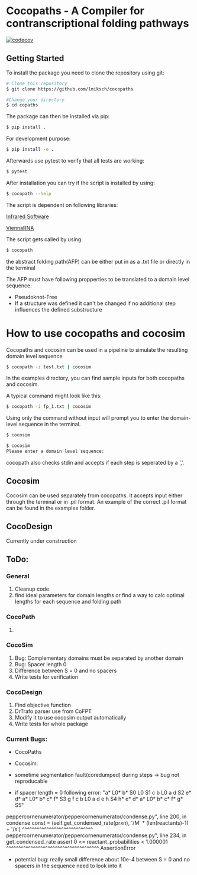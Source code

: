 # Cocopaths - A Compiler for contranscriptional folding pathways

[![codecov](https://codecov.io/gh/lmiksch/cocopaths/graph/badge.svg?token=6PVQSOEK8R)](https://codecov.io/gh/lmiksch/cocopaths)
## Getting Started
To install the package you need to clone the repository using git: 

```bash
# Clone this repository
$ git clone https://github.com/lmiksch/cocopaths

#Change your directory 
$ cd copaths
```

The package can then be installed via pip:

```bash
$ pip install .
```

For development purpose:

```bash
$ pip install -e .
```

Afterwards use pytest to verify that all tests are working:
```bash
$ pytest
```

After installation you can try if the script is installed by using:
```bash
$ cocopath --help
```

The script is dependent on following libraries: 

[Infrared Software](https://www.lix.polytechnique.fr/~will/Software/Infrared/Doc/index.html)

[ViennaRNA](https://www.tbi.univie.ac.at/RNA/)


The script gets called by using:
```bash
$ cocopath
```

the abstract folding path(AFP) can be either put in as a .txt file or directly in the terminal

The AFP must have following propperties to be translated to a domain level sequence:
  - Pseudoknot-Free
  - If a structure was defined it can't be changed if no additional step influences the defined substructure

# How to use cocopaths and cocosim 


Cocopaths and cocosim can be used in a pipeline to simulate the resulting domain level sequence

```bash
$ cocopath -i test.txt | cocosim 
```

In the examples directory, you can find sample inputs for both cocopaths and cocosim.

A typical command might look like this:

```bash
$ cocopath -i fp_1.txt | cocosim 
```

Using only the command without input will prompt you to enter the domain-level sequence in the terminal.

```bash
$ cocosim 
```

```bash
$ cocosim 
Please enter a domain level sequence:
```

cocopath also checks stdin and accepts if each step is seperated by a ','. 

## Cocosim 

Cocosim can be used separately from cocopaths. It accepts input either through the terminal or in .pil format. An example of the correct .pil format can be found in the examples folder. 

## CocoDesign

Currently under construction

## ToDo: 


### General
1. Cleanup code
2. find ideal parameters for domain lengths or find a way to calc optimal lengths for each sequence and folding path 


### CocoPath
1. 

### CocoSim 
1. Bug: Complementary domains must be separated by another domain 
2. Bug: Spacer length 0 
3. Difference between S = 0 and no spacers 
4. Write tests for verification

### CocoDesign 

1. Find objective function
2. DrTrafo parser use from CoFPT 
3. Modify it to use cocosim output automatically
4. Write tests for whole package


### Current Bugs: 
 - CocoPaths
 
 
 - Cocosim:
  - sometime segmentation fault(coredumped) during steps -> bug not reproducable
  - if spacer length = 0 following error: "a* L0* b* S0  L0  S1 c b L0 a d S2 e* d* a* L0* b* c* f* S3 g f c b L0 a d e h S4 h* e* d* a* L0* b* c* f* g* S5"
    
  peppercornenumerator/peppercornenumerator/condense.py", line 200, in condense
    const = (self.get_condensed_rate(prxn), '/M' * (len(reactants)-1) + '/s')
             ^^^^^^^^^^^^^^^^^^^^^^^^^^^^^
  peppercornenumerator/peppercornenumerator/condense.py", line 234, in get_condensed_rate
    assert 0 <= reactant_probabilities < 1.000001
           ^^^^^^^^^^^^^^^^^^^^^^^^^^^^^^^^^^^^^^
  AssertionError
  
  - potential bug: really small difference about 10e-4 between S = 0 and no spacers in the sequence need to look into it 
 



  
